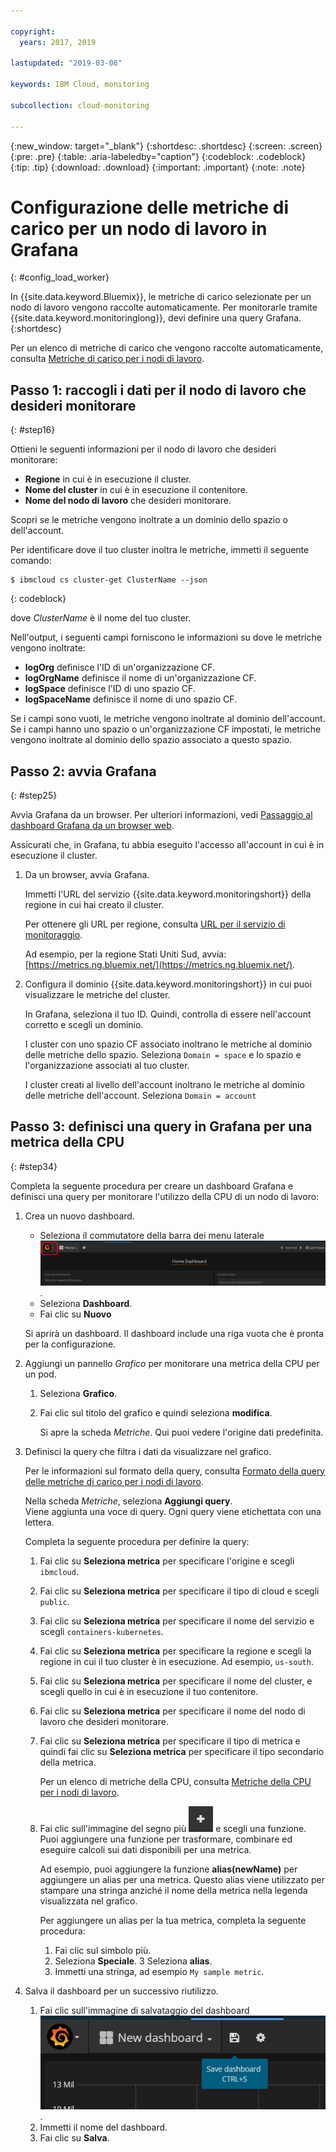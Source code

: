 ```yaml
---

copyright:
  years: 2017, 2019

lastupdated: "2019-03-06"

keywords: IBM Cloud, monitoring

subcollection: cloud-monitoring

---
```


{:new_window: target="_blank"}
{:shortdesc: .shortdesc}
{:screen: .screen}
{:pre: .pre}
{:table: .aria-labeledby="caption"}
{:codeblock: .codeblock}
{:tip: .tip}
{:download: .download}
{:important: .important}
{:note: .note}



# Configurazione delle metriche di carico per un nodo di lavoro in Grafana
{: #config_load_worker}

In {{site.data.keyword.Bluemix}}, le metriche di carico selezionate per un nodo di lavoro vengono raccolte automaticamente. Per monitorarle tramite {{site.data.keyword.monitoringlong}}, devi definire una query Grafana. 
{:shortdesc}

Per un elenco di metriche di carico che vengono raccolte automaticamente, consulta [Metriche di carico per i nodi di lavoro](/docs/services/cloud-monitoring/containers/monitoring_containers_ov.html#load_metrics_workers).


## Passo 1: raccogli i dati per il nodo di lavoro che desideri monitorare
{: #step16}

Ottieni le seguenti informazioni per il nodo di lavoro che desideri monitorare:

* **Regione** in cui è in esecuzione il cluster.
* **Nome del cluster** in cui è in esecuzione il contenitore. 
* **Nome del nodo di lavoro** che desideri monitorare. 

Scopri se le metriche vengono inoltrate a un dominio dello spazio o dell'account.

Per identificare dove il tuo cluster inoltra le metriche, immetti il seguente comando:

```
$ ibmcloud cs cluster-get ClusterName --json
```
{: codeblock}

dove *ClusterName* è il nome del tuo cluster.

Nell'output, i seguenti campi forniscono le informazioni su dove le metriche vengono inoltrate:

* **logOrg** definisce l'ID di un'organizzazione CF.
* **logOrgName** definisce il nome di un'organizzazione CF.
* **logSpace** definisce l'ID di uno spazio CF.
* **logSpaceName** definisce il nome di uno spazio CF.

Se i campi sono vuoti, le metriche vengono inoltrate al dominio dell'account.
Se i campi hanno uno spazio o un'organizzazione CF impostati, le metriche vengono inoltrate al dominio dello spazio associato a questo spazio.

## Passo 2: avvia Grafana
{: #step25}

Avvia Grafana da un browser. Per ulteriori informazioni, vedi [Passaggio al dashboard Grafana da un browser web](/docs/services/cloud-monitoring/grafana/navigating_grafana.html#launch_grafana_from_browser).

Assicurati che, in Grafana, tu abbia eseguito l'accesso all'account in cui è in esecuzione il cluster. 

1. Da un browser, avvia Grafana. 

    Immetti l'URL del servizio {{site.data.keyword.monitoringshort}} della regione in cui hai creato il cluster. 
    
    Per ottenere gli URL per regione, consulta [URL per il servizio di monitoraggio](/docs/services/cloud-monitoring/monitoring_ov.html#region).

    Ad esempio, per la regione Stati Uniti Sud, avvia: [https://metrics.ng.bluemix.net/](https://metrics.ng.bluemix.net/).

2. Configura il dominio {{site.data.keyword.monitoringshort}} in cui puoi visualizzare le metriche del cluster.

    In Grafana, seleziona il tuo ID. Quindi, controlla di essere nell'account corretto e scegli un dominio.

    I cluster con uno spazio CF associato inoltrano le metriche al dominio delle metriche dello spazio. Seleziona `Domain = space` e lo spazio e l'organizzazione associati al tuo cluster.

    I cluster creati al livello dell'account inoltrano le metriche al dominio delle metriche dell'account. Seleziona `Domain = account`



## Passo 3: definisci una query in Grafana per una metrica della CPU
{: #step34}

Completa la seguente procedura per creare un dashboard Grafana e definisci una query per monitorare l'utilizzo della CPU di un nodo di lavoro:

1. Crea un nuovo dashboard.

    * Seleziona il commutatore della barra dei menu laterale ![Barra di menu laterale Grafana](images/grafana_settings.gif "Barra dei menu laterale Grafana").
    * Seleziona **Dashboard**.
    * Fai clic su **Nuovo**

    Si aprirà un dashboard. Il dashboard include una riga vuota che è pronta per la configurazione.

2. Aggiungi un pannello *Grafico* per monitorare una metrica della CPU per un pod.

    1. Seleziona **Grafico**.

    2. Fai clic sul titolo del grafico e quindi seleziona **modifica**.

        Si apre la scheda *Metriche*. Qui puoi vedere l'origine dati predefinita.

3. Definisci la query che filtra i dati da visualizzare nel grafico. 

    Per le informazioni sul formato della query, consulta [Formato della query delle metriche di carico per i nodi di lavoro](/docs/services/cloud-monitoring/reference/metrics_format_containers.html#load_workers).

    Nella scheda *Metriche*, seleziona **Aggiungi query**. <br>Viene aggiunta una voce di query. Ogni query viene etichettata con una lettera.
	
	Completa la seguente procedura per definire la query:

    1. Fai clic su **Seleziona metrica** per specificare l'origine e scegli `ibmcloud`.
    
    2. Fai clic su **Seleziona metrica** per specificare il tipo di cloud e scegli `public`.
    
    3. Fai clic su **Seleziona metrica** per specificare il nome del servizio e scegli `containers-kubernetes`.
	
    4. Fai clic su **Seleziona metrica** per specificare la regione e scegli la regione in cui il tuo cluster è in esecuzione. Ad esempio, `us-south`.
    
    5. Fai clic su **Seleziona metrica** per specificare il nome del cluster, e scegli quello in cui è in esecuzione il tuo contenitore.
		
	6. Fai clic su **Seleziona metrica** per specificare il nome del nodo di lavoro che desideri monitorare.
	
	7. Fai clic su **Seleziona metrica** per specificare il tipo di metrica e quindi fai clic su **Seleziona metrica** per specificare il tipo secondario della metrica.
	
	    Per un elenco di metriche della CPU, consulta [Metriche della CPU per i nodi di lavoro](/docs/services/cloud-monitoring/containers/monitoring_containers_ov.html#load_metrics_workers).
	
	10. Fai clic sull'immagine del segno più ![Icone Aggiungi](images/grafana_plus_image.gif "Immagine del segno più") e scegli una funzione. Puoi aggiungere una funzione per trasformare, combinare ed eseguire calcoli sui dati disponibili per una metrica.

        Ad esempio, puoi aggiungere la funzione **alias(newName)** per aggiungere un alias per una metrica. Questo alias viene utilizzato per stampare una stringa anziché il nome della metrica nella legenda visualizzata nel grafico.

        Per aggiungere un alias per la tua metrica, completa la seguente procedura:

        1. Fai clic sul simbolo più.
        2. Seleziona **Speciale**.
        3 Seleziona **alias**.
        4. Immetti una stringa, ad esempio `My sample metric`.

4. Salva il dashboard per un successivo riutilizzo.

    1. Fai clic sull'immagine di salvataggio del dashboard ![Immagine di salvataggio del dashboard](images/grafana_save_dashboard.gif "Immagine di salvataggio del dashboard").
    2. Immetti il nome del dashboard.
    3. Fai clic su **Salva**.

